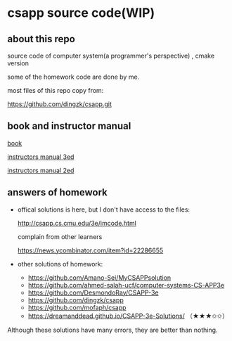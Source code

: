 # csapp source code(WIP)

## about this repo
source code of computer system(a programmer's perspective) , cmake version

some of the homework code are done by me.

most files of this repo copy from:

https://github.com/dingzk/csapp.git 


## book and instructor manual

[book](pdf/Computer%20Systems.%20A%20Programmer’s%20Perspective%203rd%20Edition%20Global%20Edition%20(Randal%20E.%20Bryant,%20David%20R.%20O’Hallaron)%20.pdf)

[instructors manual 3ed](pdf/computer-systems-a-programmers-perspective-instructors-solution-manual-3nd.pdf)

[instructors manual 2ed](pdf/computer-systems-a-programmers-perspective-instructors-solution-manual-2ndnbsped.pdf)

## answers of homework

* offical solutions is here, but I don't have access to the files:

  http://csapp.cs.cmu.edu/3e/imcode.html

  complain from other learners
  
  https://news.ycombinator.com/item?id=22286655


* other solutions of homework:
  - https://github.com/Amano-Sei/MyCSAPPsolution
  - https://github.com/ahmed-salah-ucf/computer-systems-CS-APP3e
  - https://github.com/DesmondoRay/CSAPP-3e
  - https://github.com/dingzk/csapp
  - https://github.com/mofaph/csapp
  - https://dreamanddead.github.io/CSAPP-3e-Solutions/  （★★★✩✩）

Although these solutions have many errors,  they are better than nothing.







